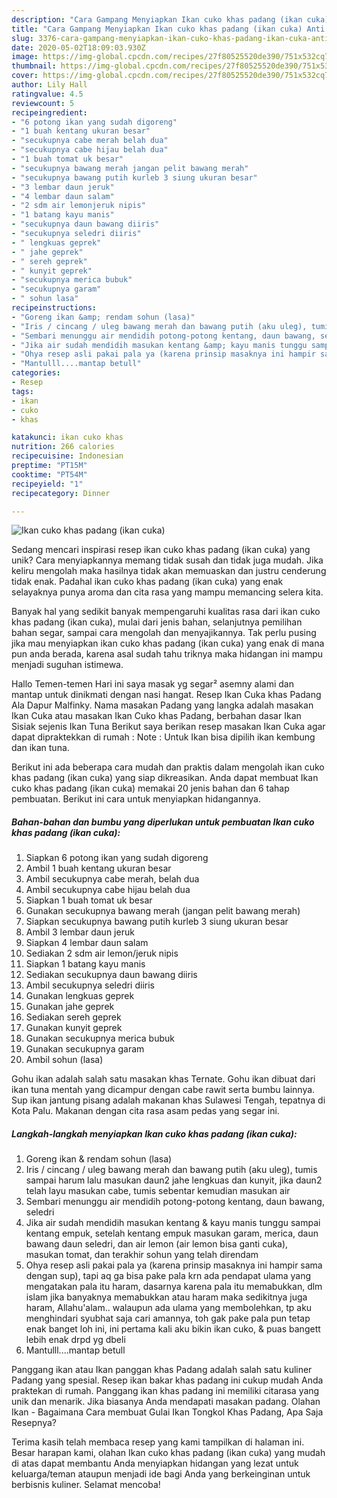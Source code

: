 ```yaml
---
description: "Cara Gampang Menyiapkan Ikan cuko khas padang (ikan cuka) Anti Gagal"
title: "Cara Gampang Menyiapkan Ikan cuko khas padang (ikan cuka) Anti Gagal"
slug: 3376-cara-gampang-menyiapkan-ikan-cuko-khas-padang-ikan-cuka-anti-gagal
date: 2020-05-02T18:09:03.930Z
image: https://img-global.cpcdn.com/recipes/27f80525520de390/751x532cq70/ikan-cuko-khas-padang-ikan-cuka-foto-resep-utama.jpg
thumbnail: https://img-global.cpcdn.com/recipes/27f80525520de390/751x532cq70/ikan-cuko-khas-padang-ikan-cuka-foto-resep-utama.jpg
cover: https://img-global.cpcdn.com/recipes/27f80525520de390/751x532cq70/ikan-cuko-khas-padang-ikan-cuka-foto-resep-utama.jpg
author: Lily Hall
ratingvalue: 4.5
reviewcount: 5
recipeingredient:
- "6 potong ikan yang sudah digoreng"
- "1 buah kentang ukuran besar"
- "secukupnya cabe merah belah dua"
- "secukupnya cabe hijau belah dua"
- "1 buah tomat uk besar"
- "secukupnya bawang merah jangan pelit bawang merah"
- "secukupnya bawang putih kurleb 3 siung ukuran besar"
- "3 lembar daun jeruk"
- "4 lembar daun salam"
- "2 sdm air lemonjeruk nipis"
- "1 batang kayu manis"
- "secukupnya daun bawang diiris"
- "secukupnya seledri diiris"
- " lengkuas geprek"
- " jahe geprek"
- " sereh geprek"
- " kunyit geprek"
- "secukupnya merica bubuk"
- "secukupnya garam"
- " sohun lasa"
recipeinstructions:
- "Goreng ikan &amp; rendam sohun (lasa)"
- "Iris / cincang / uleg bawang merah dan bawang putih (aku uleg), tumis sampai harum lalu masukan daun2 jahe lengkuas dan kunyit, jika daun2 telah layu masukan cabe, tumis sebentar kemudian masukan air"
- "Sembari menunggu air mendidih potong-potong kentang, daun bawang, seledri"
- "Jika air sudah mendidih masukan kentang &amp; kayu manis tunggu sampai kentang empuk, setelah kentang empuk masukan garam, merica, daun bawang daun seledri, dan air lemon (air lemon bisa ganti cuka), masukan tomat, dan terakhir sohun yang telah direndam"
- "Ohya resep asli pakai pala ya (karena prinsip masaknya ini hampir sama dengan sup), tapi aq ga bisa pake pala krn ada pendapat ulama yang mengatakan pala itu haram, dasarnya karena pala itu memabukkan, dlm islam jika banyaknya memabukkan atau haram maka sedikitnya juga haram, Allahu&#39;alam.. walaupun ada ulama yang membolehkan, tp aku menghindari syubhat saja cari amannya, toh gak pake pala pun tetap enak banget loh ini, ini pertama kali aku bikin ikan cuko, &amp; puas bangett lebih enak drpd yg dbeli"
- "Mantulll....mantap betull"
categories:
- Resep
tags:
- ikan
- cuko
- khas

katakunci: ikan cuko khas 
nutrition: 266 calories
recipecuisine: Indonesian
preptime: "PT15M"
cooktime: "PT54M"
recipeyield: "1"
recipecategory: Dinner

---
```



![Ikan cuko khas padang (ikan cuka)](https://img-global.cpcdn.com/recipes/27f80525520de390/751x532cq70/ikan-cuko-khas-padang-ikan-cuka-foto-resep-utama.jpg)

Sedang mencari inspirasi resep ikan cuko khas padang (ikan cuka) yang unik? Cara menyiapkannya memang tidak susah dan tidak juga mudah. Jika keliru mengolah maka hasilnya tidak akan memuaskan dan justru cenderung tidak enak. Padahal ikan cuko khas padang (ikan cuka) yang enak selayaknya punya aroma dan cita rasa yang mampu memancing selera kita.

Banyak hal yang sedikit banyak mempengaruhi kualitas rasa dari ikan cuko khas padang (ikan cuka), mulai dari jenis bahan, selanjutnya pemilihan bahan segar, sampai cara mengolah dan menyajikannya. Tak perlu pusing jika mau menyiapkan ikan cuko khas padang (ikan cuka) yang enak di mana pun anda berada, karena asal sudah tahu triknya maka hidangan ini mampu menjadi suguhan istimewa.

Hallo Temen-temen Hari ini saya masak yg segar² asemny alami dan mantap untuk dinikmati dengan nasi hangat. Resep Ikan Cuka khas Padang Ala Dapur Malfinky. Nama masakan Padang yang langka adalah masakan Ikan Cuka atau masakan Ikan Cuko khas Padang, berbahan dasar Ikan Sisiak sejenis Ikan Tuna Berikut saya berikan resep masakan Ikan Cuka agar dapat dipraktekkan di rumah : Note : Untuk Ikan bisa dipilih ikan kembung dan ikan tuna.


Berikut ini ada beberapa cara mudah dan praktis dalam mengolah ikan cuko khas padang (ikan cuka) yang siap dikreasikan. Anda dapat membuat Ikan cuko khas padang (ikan cuka) memakai 20 jenis bahan dan 6 tahap pembuatan. Berikut ini cara untuk menyiapkan hidangannya.

<!--inarticleads1-->

##### Bahan-bahan dan bumbu yang diperlukan untuk pembuatan Ikan cuko khas padang (ikan cuka):

1. Siapkan 6 potong ikan yang sudah digoreng
1. Ambil 1 buah kentang ukuran besar
1. Ambil secukupnya cabe merah, belah dua
1. Ambil secukupnya cabe hijau belah dua
1. Siapkan 1 buah tomat uk besar
1. Gunakan secukupnya bawang merah (jangan pelit bawang merah)
1. Siapkan secukupnya bawang putih kurleb 3 siung ukuran besar
1. Ambil 3 lembar daun jeruk
1. Siapkan 4 lembar daun salam
1. Sediakan 2 sdm air lemon/jeruk nipis
1. Siapkan 1 batang kayu manis
1. Sediakan secukupnya daun bawang diiris
1. Ambil secukupnya seledri diiris
1. Gunakan  lengkuas geprek
1. Gunakan  jahe geprek
1. Sediakan  sereh geprek
1. Gunakan  kunyit geprek
1. Gunakan secukupnya merica bubuk
1. Gunakan secukupnya garam
1. Ambil  sohun (lasa)


Gohu ikan adalah salah satu masakan khas Ternate. Gohu ikan dibuat dari ikan tuna mentah yang dicampur dengan cabe rawit serta bumbu lainnya. Sup ikan jantung pisang adalah makanan khas Sulawesi Tengah, tepatnya di Kota Palu. Makanan dengan cita rasa asam pedas yang segar ini. 

<!--inarticleads2-->

##### Langkah-langkah menyiapkan Ikan cuko khas padang (ikan cuka):

1. Goreng ikan &amp; rendam sohun (lasa)
1. Iris / cincang / uleg bawang merah dan bawang putih (aku uleg), tumis sampai harum lalu masukan daun2 jahe lengkuas dan kunyit, jika daun2 telah layu masukan cabe, tumis sebentar kemudian masukan air
1. Sembari menunggu air mendidih potong-potong kentang, daun bawang, seledri
1. Jika air sudah mendidih masukan kentang &amp; kayu manis tunggu sampai kentang empuk, setelah kentang empuk masukan garam, merica, daun bawang daun seledri, dan air lemon (air lemon bisa ganti cuka), masukan tomat, dan terakhir sohun yang telah direndam
1. Ohya resep asli pakai pala ya (karena prinsip masaknya ini hampir sama dengan sup), tapi aq ga bisa pake pala krn ada pendapat ulama yang mengatakan pala itu haram, dasarnya karena pala itu memabukkan, dlm islam jika banyaknya memabukkan atau haram maka sedikitnya juga haram, Allahu&#39;alam.. walaupun ada ulama yang membolehkan, tp aku menghindari syubhat saja cari amannya, toh gak pake pala pun tetap enak banget loh ini, ini pertama kali aku bikin ikan cuko, &amp; puas bangett lebih enak drpd yg dbeli
1. Mantulll....mantap betull


Panggang ikan atau Ikan panggan khas Padang adalah salah satu kuliner Padang yang spesial. Resep ikan bakar khas padang ini cukup mudah Anda praktekan di rumah. Panggang ikan khas padang ini memiliki citarasa yang unik dan menarik. Jika biasanya Anda mendapati masakan padang. Olahan Ikan - Bagaimana Cara membuat Gulai Ikan Tongkol Khas Padang, Apa Saja Resepnya? 

Terima kasih telah membaca resep yang kami tampilkan di halaman ini. Besar harapan kami, olahan Ikan cuko khas padang (ikan cuka) yang mudah di atas dapat membantu Anda menyiapkan hidangan yang lezat untuk keluarga/teman ataupun menjadi ide bagi Anda yang berkeinginan untuk berbisnis kuliner. Selamat mencoba!
